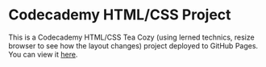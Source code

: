 # Codecademy  HTML/CSS Project

This is a Codecademy HTML/CSS Tea Cozy (using lerned technics, resize browser to see how the layout changes) project deployed to GitHub Pages. You can view it <a href="https://rafael-a-g-n.github.io/Tea-Cozy/" target="_blank">here</a>.
